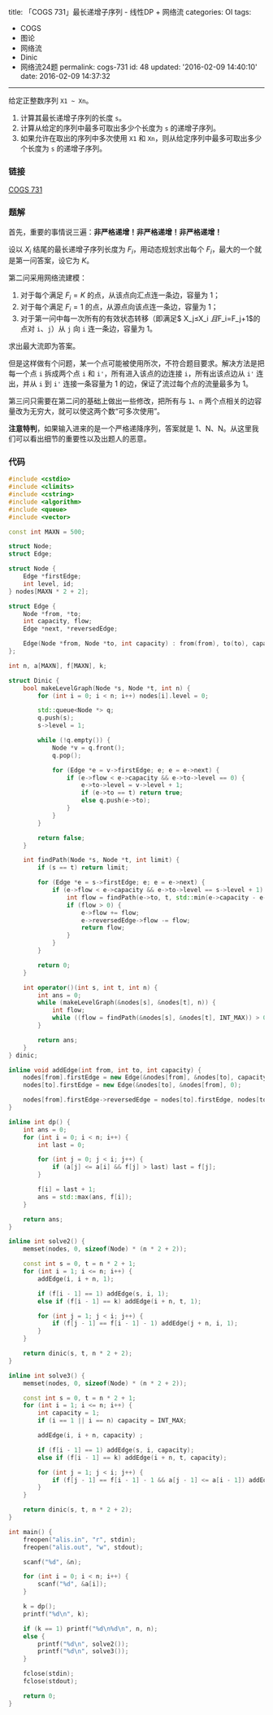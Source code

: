 title: 「COGS 731」最长递增子序列 - 线性DP + 网络流
categories: OI
tags: 
  - COGS
  - 图论
  - 网络流
  - Dinic
  - 网络流24题
permalink: cogs-731
id: 48
updated: '2016-02-09 14:40:10'
date: 2016-02-09 14:37:32
---

给定正整数序列 `X1 ~ Xn`。

1. 计算其最长递增子序列的长度 `s`。
2. 计算从给定的序列中最多可取出多少个长度为 `s` 的递增子序列。
3. 如果允许在取出的序列中多次使用 `X1` 和 `Xn`，则从给定序列中最多可取出多少个长度为 `s` 的递增子序列。

<!-- more -->

### 链接
[COGS 731](http://cogs.top/cogs/problem/problem.php?pid=731)

### 题解
首先，重要的事情说三遍：**非严格递增！非严格递增！非严格递增！**

设以 $X_i$ 结尾的最长递增子序列长度为 $F_i$，用动态规划求出每个 $F_i$，最大的一个就是第一问答案，设它为 $K$。

第二问采用网络流建模：

1. 对于每个满足 $F_i = K$ 的点，从该点向汇点连一条边，容量为 1；
2. 对于每个满足 $F_i = 1$ 的点，从源点向该点连一条边，容量为 1；
3. 对于第一问中每一次所有的有效状态转移（即满足$ X_j≤X_i $且$F_i=F_j+1$的点对 `i`、`j`）从 `j` 向 `i` 连一条边，容量为 1。

求出最大流即为答案。

但是这样做有个问题，某一个点可能被使用所次，不符合题目要求。解决方法是把每一个点 `i` 拆成两个点 `i` 和 `i'`，所有进入该点的边连接 `i`，所有出该点边从 `i'` 连出，并从 `i` 到 `i'` 连接一条容量为 1 的边，保证了流过每个点的流量最多为 1。

第三问只需要在第二问的基础上做出一些修改，把所有与 `1`、`n` 两个点相关的边容量改为无穷大，就可以使这两个数“可多次使用”。

**注意特判**，如果输入进来的是一个严格递降序列，答案就是 1、N、N。从这里我们可以看出细节的重要性以及出题人的恶意。

### 代码
```cpp
#include <cstdio>
#include <climits>
#include <cstring>
#include <algorithm>
#include <queue>
#include <vector>

const int MAXN = 500;

struct Node;
struct Edge;

struct Node {
	Edge *firstEdge;
	int level, id;
} nodes[MAXN * 2 + 2];

struct Edge {
	Node *from, *to;
	int capacity, flow;
	Edge *next, *reversedEdge;

	Edge(Node *from, Node *to, int capacity) : from(from), to(to), capacity(capacity), flow(0), next(from->firstEdge) {}
};

int n, a[MAXN], f[MAXN], k;

struct Dinic {
	bool makeLevelGraph(Node *s, Node *t, int n) {
		for (int i = 0; i < n; i++) nodes[i].level = 0;

		std::queue<Node *> q;
		q.push(s);
		s->level = 1;

		while (!q.empty()) {
			Node *v = q.front();
			q.pop();

			for (Edge *e = v->firstEdge; e; e = e->next) {
				if (e->flow < e->capacity && e->to->level == 0) {
					e->to->level = v->level + 1;
					if (e->to == t) return true;
					else q.push(e->to);
				}
			}
		}

		return false;
	}

	int findPath(Node *s, Node *t, int limit) {
		if (s == t) return limit;

		for (Edge *e = s->firstEdge; e; e = e->next) {
			if (e->flow < e->capacity && e->to->level == s->level + 1) {
				int flow = findPath(e->to, t, std::min(e->capacity - e->flow, limit));
				if (flow > 0) {
					e->flow += flow;
					e->reversedEdge->flow -= flow;
					return flow;
				}
			}
		}

		return 0;
	}

	int operator()(int s, int t, int n) {
		int ans = 0;
		while (makeLevelGraph(&nodes[s], &nodes[t], n)) {
			int flow;
			while ((flow = findPath(&nodes[s], &nodes[t], INT_MAX)) > 0) ans += flow;
		}

		return ans;
	}
} dinic;

inline void addEdge(int from, int to, int capacity) {
	nodes[from].firstEdge = new Edge(&nodes[from], &nodes[to], capacity);
	nodes[to].firstEdge = new Edge(&nodes[to], &nodes[from], 0);

	nodes[from].firstEdge->reversedEdge = nodes[to].firstEdge, nodes[to].firstEdge->reversedEdge = nodes[from].firstEdge;
}

inline int dp() {
	int ans = 0;
	for (int i = 0; i < n; i++) {
		int last = 0;

		for (int j = 0; j < i; j++) {
			if (a[j] <= a[i] && f[j] > last) last = f[j];
		}

		f[i] = last + 1;
		ans = std::max(ans, f[i]);
	}

	return ans;
}

inline int solve2() {
	memset(nodes, 0, sizeof(Node) * (n * 2 + 2));

	const int s = 0, t = n * 2 + 1;
	for (int i = 1; i <= n; i++) {
		addEdge(i, i + n, 1);

		if (f[i - 1] == 1) addEdge(s, i, 1);
		else if (f[i - 1] == k) addEdge(i + n, t, 1);

		for (int j = 1; j < i; j++) {
			if (f[j - 1] == f[i - 1] - 1) addEdge(j + n, i, 1);
		}
	}

	return dinic(s, t, n * 2 + 2);
}

inline int solve3() {
	memset(nodes, 0, sizeof(Node) * (n * 2 + 2));

	const int s = 0, t = n * 2 + 1;
	for (int i = 1; i <= n; i++) {
		int capacity = 1;
		if (i == 1 || i == n) capacity = INT_MAX;

		addEdge(i, i + n, capacity) ;

		if (f[i - 1] == 1) addEdge(s, i, capacity);
		else if (f[i - 1] == k) addEdge(i + n, t, capacity);

		for (int j = 1; j < i; j++) {
			if (f[j - 1] == f[i - 1] - 1 && a[j - 1] <= a[i - 1]) addEdge(j + n, i, 1);
		}
	}

	return dinic(s, t, n * 2 + 2);
}

int main() {
	freopen("alis.in", "r", stdin);
	freopen("alis.out", "w", stdout);

	scanf("%d", &n);

	for (int i = 0; i < n; i++) {
		scanf("%d", &a[i]);
	}

	k = dp();
	printf("%d\n", k);

	if (k == 1) printf("%d\n%d\n", n, n);
	else {
		printf("%d\n", solve2());
		printf("%d\n", solve3());
	}

	fclose(stdin);
	fclose(stdout);

	return 0;
}
```
